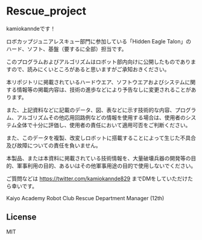 # Rescue_project

kamiokanndeです！

ロボカップジュニアレスキュー部門に参加している「Hidden Eagle Talon」のハード、ソフト、基盤（要するに全部）担当です。

このプログラムおよびアルゴリズムはロボット部内向けに公開したものでありますので、読みにくいところがあると思いますがご承知おきください。

本リポジトリに掲載されているハードウエア、ソフトウエアおよびシステムに関する情報等の掲載内容は、技術の進歩などにより予告なしに変更されることがあります。

また、上記資料などに記載のデータ、図、表などに示す技術的な内容、プログラム、アルゴリズムその他応用回路例などの情報を使用する場合は、使用者のシステム全体で十分に評価し、使用者の責任において適用可否をご判断ください。

また、このデータを複製、改変しロボットに搭載することによって生じた不具合及び故障についての責任を負いません。

本製品、または本資料に掲載されている技術情報を、大量破壊兵器の開発等の目的、軍事利用の目的、あるいはその他軍事用途の目的で使用しないでください。

ご質問などは https://twitter.com/kamiokannde829 までDMをしていただけたら幸いです。

Kaiyo Academy Robot Club Rescue Department Manager (12th)

## License
MIT

